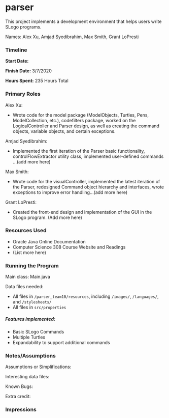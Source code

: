 parser
====

This project implements a development environment that helps users write SLogo programs.

Names: Alex Xu, Amjad Syedibrahim, Max Smith, Grant LoPresti

### Timeline

**Start Date:**

**Finish Date:** 3/7/2020

**Hours Spent:** 235 Hours Total

### Primary Roles

Alex Xu:
* Wrote code for the model package (ModelObjects, Turtles, Pens, ModelCollection, etc.), codefilters package, worked on the 
LogicalController and Parser design, as well as creating the command objects, variable objects, and certain exceptions.

Amjad Syedibrahim:
* Implemented the first iteration of the Parser basic functionality, controlFlowExtractor utility class, implemented user-defined commands
...(add more here)

Max Smith:
* Wrote code for the visualController, implemented the latest iteration of the Parser, redesigned Command object hierarchy
and interfaces, wrote exceptions to improve error handling...(add more here)

Grant LoPresti:
* Created the front-end design and implementation of the GUI in the SLogo program. (Add more here)

### Resources Used

* Oracle Java Online Documentation
* Computer Science 308 Course Website and Readings
* (List more here)

### Running the Program

Main class: Main.java

Data files needed:
* All files in ```/parser_team10/resources```, including ```/images/```, ```/languages/```, and ```/stylesheets/```
* All files in ```src/properties```

##### Features implemented:

* Basic SLogo Commands
* Multiple Turtles
* Expandability to support additional commands


### Notes/Assumptions

Assumptions or Simplifications:

Interesting data files:

Known Bugs:

Extra credit:


### Impressions

